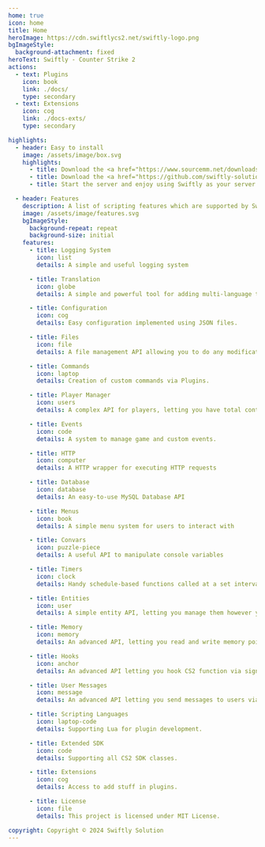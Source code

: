 ```yaml
---
home: true
icon: home
title: Home
heroImage: https://cdn.swiftlycs2.net/swiftly-logo.png
bgImageStyle:
  background-attachment: fixed
heroText: Swiftly - Counter Strike 2
actions:
  - text: Plugins
    icon: book
    link: ./docs/
    type: secondary
  - text: Extensions
    icon: cog
    link: ./docs-exts/
    type: secondary

highlights:
  - header: Easy to install
    image: /assets/image/box.svg
    highlights:
      - title: Download the <a href="https://www.sourcemm.net/downloads.php?branch=dev"><code>Latest Version of Metamod</code></a> and install the contents of the archive inside <code>game/csgo</code>.
      - title: Download the <a href="https://github.com/swiftly-solution/swiftly/releases"><code>Latest Version of Swiftly</code></a> and install the contents of the archive inside <code>game/csgo</code>.
      - title: Start the server and enjoy using Swiftly as your server framework. 

  - header: Features
    description: A list of scripting features which are supported by Swiftly Scripting API.
    image: /assets/image/features.svg
    bgImageStyle:
      background-repeat: repeat
      background-size: initial
    features:
      - title: Logging System
        icon: list
        details: A simple and useful logging system

      - title: Translation
        icon: globe
        details: A simple and powerful tool for adding multi-language to your plugin

      - title: Configuration
        icon: cog
        details: Easy configuration implemented using JSON files.

      - title: Files
        icon: file
        details: A file management API allowing you to do any modification, including compression.

      - title: Commands
        icon: laptop
        details: Creation of custom commands via Plugins.

      - title: Player Manager
        icon: users
        details: A complex API for players, letting you have total control

      - title: Events
        icon: code
        details: A system to manage game and custom events.

      - title: HTTP
        icon: computer
        details: A HTTP wrapper for executing HTTP requests

      - title: Database
        icon: database
        details: An easy-to-use MySQL Database API

      - title: Menus
        icon: book
        details: A simple menu system for users to interact with

      - title: Convars
        icon: puzzle-piece
        details: A useful API to manipulate console variables

      - title: Timers
        icon: clock
        details: Handy schedule-based functions called at a set interval of time

      - title: Entities
        icon: user
        details: A simple entity API, letting you manage them however you'd like

      - title: Memory
        icon: memory
        details: An advanced API, letting you read and write memory pointers.

      - title: Hooks
        icon: anchor
        details: An advanced API letting you hook CS2 function via signatures.

      - title: User Messages
        icon: message
        details: An advanced API letting you send messages to users via Protocol Buffers.

      - title: Scripting Languages
        icon: laptop-code
        details: Supporting Lua for plugin development.

      - title: Extended SDK
        icon: code
        details: Supporting all CS2 SDK classes.

      - title: Extensions
        icon: cog
        details: Access to add stuff in plugins.

      - title: License
        icon: file
        details: This project is licensed under MIT License.

copyright: Copyright © 2024 Swiftly Solution 
---
```

